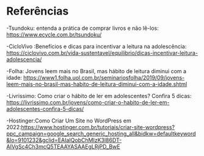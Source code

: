 # Referências

-Tsundoku: entenda a prática de comprar livros e não lê-los: https://www.ecycle.com.br/tsundoku/

-CicloVivo :Benefícios e dicas para incentivar a leitura na adolescência: https://ciclovivo.com.br/vida-sustentavel/equilibrio/dicas-incentivar-leitura-adolescencia/

-Folha: Jovens leem mais no Brasil, mas hábito de leitura diminui com a idade: https://www1.folha.uol.com.br/seminariosfolha/2019/09/jovens-leem-mais-no-brasil-mas-habito-de-leitura-diminui-com-a-idade.shtml

-Livrissimo: Como criar o hábito de ler em adolescentes? Confira 5 dicas: https://livrissimo.com.br/jovens/como-criar-o-habito-de-ler-em-adolescentes-confira-5-dicas/

-Hostinger:Como Criar Um Site no WordPress em 2022:https://www.hostinger.com.br/tutoriais/criar-site-wordpress?ppc_campaign=google_search_generic_hosting_all&bidkw=defaultkeyword&lo=9101232&gclid=EAIaIQobChMIzK3l86DT-AIVgSc4Ch3mcQ5TEAAYASAAEgLRjPD_BwE
